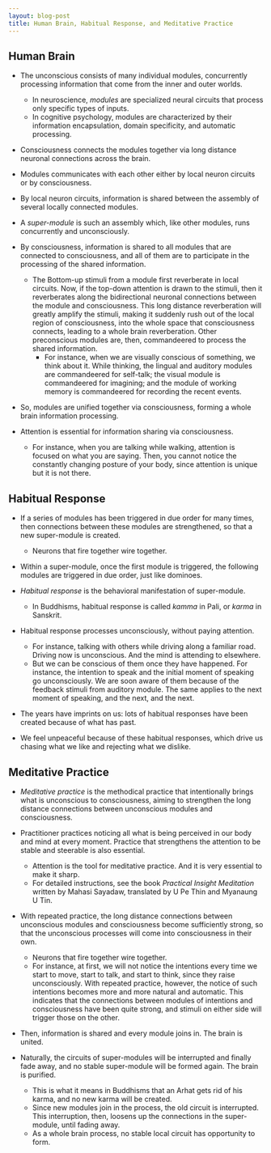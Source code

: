 ```yaml
---
layout: blog-post
title: Human Brain, Habitual Response, and Meditative Practice
---
```


## Human Brain

- The unconscious consists of many individual modules, concurrently processing information that come from the inner and outer worlds.
    - In neuroscience, _modules_ are specialized neural circuits that process only specific types of inputs.
    - In cognitive psychology, modules are characterized by their information encapsulation, domain specificity, and automatic processing.

- Consciousness connects the modules together via long distance neuronal connections across the brain.

- Modules communicates with each other either by local neuron circuits or by consciousness.

- By local neuron circuits, information is shared between the assembly of several locally connected modules.

- A _super-module_ is such an assembly which, like other modules, runs concurrently and unconsciously.

- By consciousness, information is shared to all modules that are connected to consciousness, and all of them are to participate in the processing of the shared information.
    - The Bottom-up stimuli from a module first reverberate in local circuits. Now, if the top-down attention is drawn to the stimuli, then it reverberates along the bidirectional neuronal connections between the module and consciousness. This long distance reverberation will greatly amplify the stimuli, making it suddenly rush out of the local region of consciousness, into the whole space that consciousness connects, leading to a whole brain reverberation. Other preconscious modules are, then, commandeered to process the shared information.
        - For instance, when we are visually conscious of something, we think about it. While thinking, the lingual and auditory modules are commandeered for self-talk; the visual module is commandeered for imagining; and the module of working memory is commandeered for recording the recent events.

- So, modules are unified together via consciousness, forming a whole brain information processing.

- Attention is essential for information sharing via consciousness.
    - For instance, when you are talking while walking, attention is focused on what you are saying. Then, you cannot notice the constantly changing posture of your body, since attention is unique but it is not there.

## Habitual Response

- If a series of modules has been triggered in due order for many times, then connections between these modules are strengthened, so that a new super-module is created.
    - Neurons that fire together wire together.

- Within a super-module, once the first module is triggered, the following modules are triggered in due order, just like dominoes.

- _Habitual response_ is the behavioral manifestation of super-module.
    - In Buddhisms, habitual response is called _kamma_ in Pali, or _karma_ in Sanskrit.

- Habitual response processes unconsciously, without paying attention.
    - For instance, talking with others while driving along a familiar road. Driving now is unconscious. And the mind is attending to elsewhere.
    - But we can be conscious of them once they have happened. For instance, the intention to speak and the initial moment of speaking go unconsciously. We are soon aware of them because of the feedback stimuli from auditory module. The same applies to the next moment of speaking, and the next, and the next.

- The years have imprints on us: lots of habitual responses have been created because of what has past.

- We feel unpeaceful because of these habitual responses, which drive us chasing what we like and rejecting what we dislike.

## Meditative Practice

- _Meditative practice_ is the methodical practice that intentionally brings what is unconscious to consciousness, aiming to strengthen the long distance connections between unconscious modules and consciousness.

- Practitioner practices noticing all what is being perceived in our body and mind at every moment. Practice that strengthens the attention to be stable and steerable is also essential.
    - Attention is the tool for meditative practice. And it is very essential to make it sharp.
    - For detailed instructions, see the book _Practical Insight Meditation_ written by Mahasi Sayadaw, translated by U Pe Thin and Myanaung U Tin.

- With repeated practice, the long distance connections between unconscious modules and consciousness become sufficiently strong, so that the unconscious processes will come into consciousness in their own.
    - Neurons that fire together wire together.
    - For instance, at first, we will not notice the intentions every time we start to move, start to talk, and start to think, since they raise unconsciously. With repeated practice, however, the notice of such intentions becomes more and more natural and automatic. This indicates that the connections between modules of intentions and consciousness have been quite strong, and stimuli on either side will trigger those on the other.

- Then, information is shared and every module joins in. The brain is united.

- Naturally, the circuits of super-modules will be interrupted and finally fade away, and no stable super-module will be formed again. The brain is purified.
    - This is what it means in Buddhisms that an Arhat gets rid of his karma, and no new karma will be created.
    - Since new modules join in the process, the old circuit is interrupted. This interruption, then, loosens up the connections in the super-module, until fading away.
    - As a whole brain process, no stable local circuit has opportunity to form.
